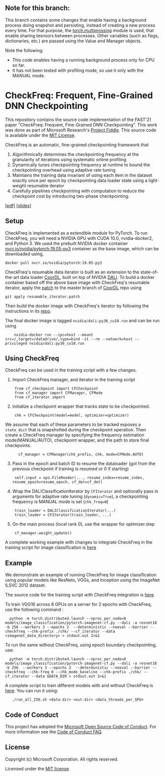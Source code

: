 ## Note for this branch:
This branch contains some changes that enable having a background process doing snapshot and persisting, instead of creating a new process every time. For that purpose, the [torch.multiprossing]() module is used, that enable sharing tesnsors between processes. Other variables (such as flags, dictionaries, etc.) are passed using the Value and Manager objects.

Note the following:
* This code enables having a running background process only for CPU so far.
* It has not been tested with profiling mode, so use it only with the MANUAL mode.


# CheckFreq: Frequent, Fine-Grained DNN Checkpointing

This repository contains the source code implementation of the FAST'21 paper "CheckFreq: Frequent, Fine-Grained DNN Checkpointing". This work was done as part of  Microsoft Research's [Project Fiddle](https://www.microsoft.com/en-us/research/project/fiddle/). This source code is available under the [MIT License](LICENSE.txt).

CheckFreq is an automatic, fine-grained checkpointing framework that 

  1. Algorithmically determines the checkpointing frequency at the granularity of iterations using systematic online profiling
  2. Dynamically tunes checkpointing frequency at runtime to bound the checkpointing overhead using adaptive rate tuning
  3. Maintains the training data invariant of using each item in the dataset exactly once per epoch by checkpointing data loader state using a light-weight resumable iterator
  4. Carefully pipelines checkpointing with computation to reduce the checkpoint cost by introducing two-phase checkpointing. 
  

[[pdf]](https://www.microsoft.com/en-us/research/publication/checkfreq-frequent-fine-grained-dnn-checkpointing/)      [[slides]]()


## Setup

CheckFreq is implemented as a extendible module for PyTorch. To run CheckFreq, you will need a NVIDIA GPU with CUDA 10.0, nvidia-docker2, and Python 3. 
We used the prebuilt NVIDIA docker container [nvcr.io/nvidia/pytorch:19.05-py3](https://ngc.nvidia.com/catalog/containers/nvidia:pytorch/tags) container as the base image, which can be downloaded using,

    docker pull nvcr.io/nvidia/pytorch:19.05-py3
    
CheckFreq's resumable data iterator is built as an extension to the state-of-the-art data loader [CoorDL](https://github.com/msr-fiddle/CoorDL), built on top of NVIDIA [DALI](https://docs.nvidia.com/deeplearning/dali/user-guide/docs/index.html). To build a docker container based off the above base image with CheckFreq's resumable iterator, apply the [patch](dl_patch/esumable_iterator.patch) to the master branch of [CoorDL](https://github.com/msr-fiddle/CoorDL) repo using

    git apply resumable_iterator.patch
    
    
 Then build the docker image with CheckFreq's iterator by following the instructions in its [repo](https://github.com/msr-fiddle/CoorDL).
 
 The final docker image is tagged `nvidia/dali:py36_cu10.run` and can be run using
    
        nvidia-docker run --ipc=host --mount src=/,target=/datadrive/,type=bind -it --rm --network=host --privileged nvidia/dali:py36_cu10.run
 
    

## Using CheckFreq

CheckFreq can be used in the training script with a few changes.

  1. Import CheckFreq manager, and iterator in the training script
  
          from cf_checkpoint import CFCheckpoint
          from cf_manager import CFManager, CFMode
          from cf_iterator import  
          
  2. Initialize a checkpoint wrapper that tracks state to be checkpointed. 
  
          chk = CFCheckpoint(model=model, optimizer=optimizer)
          
   We assume that each of these parameters to be tracked exposes a `state_dict` that is snapshotted during the checkpoint operation.
   Then create a CheckFreq manager by specifying the frequency estimation mode(MANUAL/AUTO), checkpoint wrapper, and the path to store final checkpoints.
   
          cf_manager = CFManager(chk_prefix, chk, mode=CFMode.AUTO)
          
  3. Pass in the epoch and batch ID to resume the dataloader (got from the previous checkpoint if training is resumed or 0 if starting)
  
          self.input = ops.FileReader(..., resume_index=resume_index, resume_epoch=resume_epoch, cf_det=cf_det)
          
  4. Wrap the DALIClassificationIterator by `CFIterator` and optionally pass in arguments for adaptive rate tuning (`dynamic=True`), a checkpointing frequency is MANUAL mode is set (`chk_freq=N`)
  
          train_loader = DALIClassificationIterator(...)
          train_loader = CFIterator(train_loader, ...)
          
  4. On the main process (local rank 0), use the wrapper for optimizer.step 
  
          cf_manager.weight_update()
          

A complete working example with changes to integrate CheckFreq in the training script for image classification is [here](models/image_classification/pytorch-imagenet-cf.py)


## Example

We demonstrate an example of running CheckFreq for image classification using popular models like ResNets, VGGs, and Inception using the ImageNet ILSVC 2012 dataset. 

The source code for the training script with CheckFreq integration is [here](models/image_classification/pytorch-imagenet-cf.py)

To train VGG16 across 8 GPUs on a server for 2 epochs with CheckFreq, use the following command :

      python -m torch.distributed.launch --nproc_per_node=8 models/image_classification/pytorch-imagenet-cf.py --dali -a resnet18 -b 256 --workers 3 --epochs 2  --deterministic --noeval --barrier --checkfreq --chk-prefix ./chk/ --cf_iterator --data <imagenet_data_directory> > stdout.out 2>&1
      
To run the same without CheckFreq, using epoch boundary checkpointing, use:

      python -m torch.distributed.launch --nproc_per_node=8 models/image_classification/pytorch-imagenet-cf.py --dali -a resnet18 -b 256  --workers 3 --epochs 2  --deterministic --noeval --barrier --checkfreq --chk-freq 0 --chk_mode_baseline --chk-prefix ./chk/ --cf_iterator --data $DATA_DIR > stdout.out 2>&1

A complete script to train different models with and without CheckFreq is [here](https://github.com/msr-fiddle/CheckFreq/blob/main/scripts/run_all_256.sh). You can run it using:
    
       ./run_all_256.sh <data-dir> <out-dir> <data_threads_per_GPU>
       

## Code of Conduct

This project has adopted the [Microsoft Open Source Code of Conduct](https://opensource.microsoft.com/codeofconduct/). For more information see the [Code of Conduct FAQ](https://opensource.microsoft.com/codeofconduct/faq/).

## License

Copyright (c) Microsoft Corporation. All rights reserved.

Licensed under the [MIT license](LICENSE.txt).
